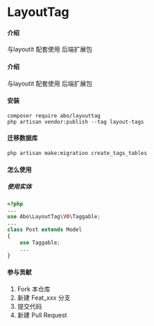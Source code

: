 # LayoutTag

#### 介绍
与layoutit 配套使用 后端扩展包

#### 介绍
与layoutit 配套使用 后端扩展包

#### 安装
```shell
composer require abo/layouttag
php artisan vendor:publish --tag layout-tags
```

#### 迁移数据库
```shell
php artisan make:migration create_tags_tables
```

#### 怎么使用
##### 使用实体
````php
<?php
...
use Abo\LayoutTag\V0\Taggable;
...
class Post extends Model
{
    use Taggable;
    ...
}
````

#### 参与贡献

1. Fork 本仓库
2. 新建 Feat_xxx 分支
3. 提交代码
4. 新建 Pull Request
